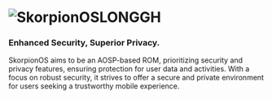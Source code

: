 # ![SkorpionOSLONGGH](https://github.com/SkorpOS/.github/assets/77107077/457b889c-e269-47ae-ba98-fbd8bf6b1b1f)

### Enhanced Security, Superior Privacy.

SkorpionOS aims to be an AOSP-based ROM, prioritizing security and privacy features, ensuring protection for user data and activities. With a focus on robust security, it strives to offer a secure and private environment for users seeking a trustworthy mobile experience.

